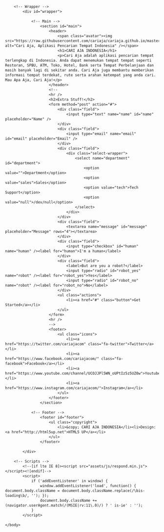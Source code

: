 
<!--
	Identity by HTML5 UP
	html5up.net | @ajlkn
	Free for personal and commercial use under the CCA 3.0 license (html5up.net/license)
-->
<html>
	<head>
		<title>CARI AJA INDONESIA</title>
		<meta charset="utf-8" />
		<meta name="viewport" content="width=device-width, initial-scale=1" />
		<!--[if lte IE 8]><script src="assets/js/html5shiv.js"></script><![endif]-->
		<link rel="stylesheet" href="assets/css/main.css" />
		<!--[if lte IE 9]><link rel="stylesheet" href="assets/css/ie9.css" /><![endif]-->
		<!--[if lte IE 8]><link rel="stylesheet" href="assets/css/ie8.css" /><![endif]-->
		<noscript><link rel="stylesheet" href="assets/css/noscript.css" /></noscript>
	</head>
	<body class="is-loading">

		<!-- Wrapper -->
			<div id="wrapper">

				<!-- Main -->
					<section id="main">
						<header>
							<span class="avatar"><img src="https://raw.githubusercontent.com/cariaja/cariaja.github.io/master/1024.png" alt="Cari Aja, Aplikasi Pencarian Tempat Indonesia" /></span>
							<h1>CARI AJA INDONESIA</h1>
							<p>Cari Aja adalah aplikasi pencarian tempat terlengkap di Indonesia. Anda dapat menemukan tempat tempat seperti Restoran, SPBU, ATM, Toko, Hotel, Bank serta Tempat Perbelanjaan dan masih banyak lagi di sekitar anda. Cari Aja juga membantu memberikan informasi tempat terdekat, rute serta arahan ketempat yang anda cari. Mau Apa Aja, Cari Aja!</p>
						</header>
						<!--
						<hr />
						<h2>Extra Stuff!</h2>
						<form method="post" action="#">
							<div class="field">
								<input type="text" name="name" id="name" placeholder="Name" />
							</div>
							<div class="field">
								<input type="email" name="email" id="email" placeholder="Email" />
							</div>
							<div class="field">
								<div class="select-wrapper">
									<select name="department" id="department">
										<option value="">Department</option>
										<option value="sales">Sales</option>
										<option value="tech">Tech Support</option>
										<option value="null">/dev/null</option>
									</select>
								</div>
							</div>
							<div class="field">
								<textarea name="message" id="message" placeholder="Message" rows="4"></textarea>
							</div>
							<div class="field">
								<input type="checkbox" id="human" name="human" /><label for="human">I'm a human</label>
							</div>
							<div class="field">
								<label>But are you a robot?</label>
								<input type="radio" id="robot_yes" name="robot" /><label for="robot_yes">Yes</label>
								<input type="radio" id="robot_no" name="robot" /><label for="robot_no">No</label>
							</div>
							<ul class="actions">
								<li><a href="#" class="button">Get Started</a></li>
							</ul>
						</form>
						<hr />
						-->
						<footer>
							<ul class="icons">
								<li><a href="https://twitter.com/cariajacom" class="fa-twitter">Twitter</a></li>
								<li><a href="https://www.facebook.com/cariajacom/" class="fa-facebook">Facebook</a></li>
								<li><a href="https://www.youtube.com/channel/UCOJJPl5WN_oUPtIz5z5UZ0w">Youtube</a></li>
								<li><a href="https://www.instagram.com/cariajacom/">Instagram</a></li>
							</ul>
						</footer>
					</section>

				<!-- Footer -->
					<footer id="footer">
						<ul class="copyright">
							<li>&copy; CARI AJA INDONESIA</li><li>Design: <a href="http://html5up.net">HTML5 UP</a></li>
						</ul>
					</footer>

			</div>

		<!-- Scripts -->
			<!--[if lte IE 8]><script src="assets/js/respond.min.js"></script><![endif]-->
			<script>
				if ('addEventListener' in window) {
					window.addEventListener('load', function() { document.body.className = document.body.className.replace(/\bis-loading\b/, ''); });
					document.body.className += (navigator.userAgent.match(/(MSIE|rv:11\.0)/) ? ' is-ie' : '');
				}
			</script>

	</body>
</html>
